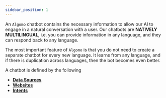 ```yaml
---
sidebar_position: 1
---
```


An `Algomo` chatbot contains the necessary information to allow our AI to engage in a natural conversation with a user. Our chatbots are **NATIVELY MULTILINGUAL**, i.e. you can provide information in any language, and they can respond back to any language.

The most important feature of `Algomo` is that you do not need to create a separate chatbot for every new language. It learns from any language, and if there is duplication across languages, then the bot becomes even better.

A chatbot is defined by the following

- [**Data Sources**](/docs/chatbots/Data%20Sources)
- [**Websites**](/docs/chatbots/Websites)
- [**Intents**](/docs/chatbots/Intents)
